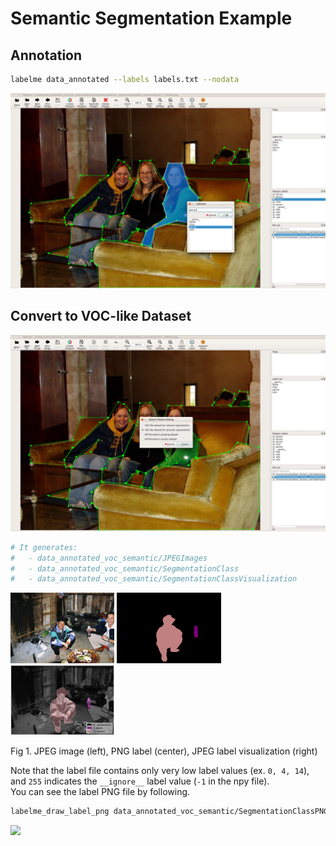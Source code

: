 # Semantic Segmentation Example

## Annotation

```bash
labelme data_annotated --labels labels.txt --nodata
```

![](.readme/annotation.png)


## Convert to VOC-like Dataset

![](.readme/convert.png)

```bash
# It generates:
#   - data_annotated_voc_semantic/JPEGImages
#   - data_annotated_voc_semantic/SegmentationClass
#   - data_annotated_voc_semantic/SegmentationClassVisualization
```

<img src="data_annotated_voc_semantic/JPEGImages/2011_000003.jpg" width="33%" /> <img src="data_annotated_voc_semantic/SegmentationClassPNG/2011_000003.png" width="33%" /> <img src="data_annotated_voc_semantic/SegmentationClassVisualization/2011_000003.jpg" width="33%" />

Fig 1. JPEG image (left), PNG label (center), JPEG label visualization (right)  


Note that the label file contains only very low label values (ex. `0, 4, 14`), and
`255` indicates the `__ignore__` label value (`-1` in the npy file).  
You can see the label PNG file by following.

```bash
labelme_draw_label_png data_annotated_voc_semantic/SegmentationClassPNG/2011_000003.png
```

<img src=".readme/draw_label_png.jpg" width="33%" />
